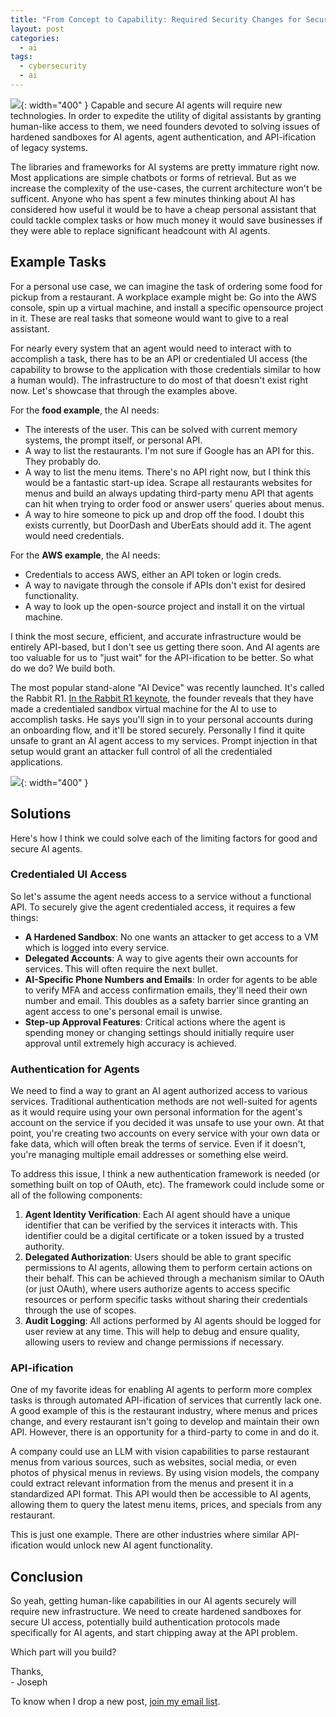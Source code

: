 ```yaml
---
title: "From Concept to Capability: Required Security Changes for Secure AI Agents"
layout: post
categories:
  - ai
tags:
  - cybersecurity
  - ai
---
```


![](https://i.imgur.com/dXiJCDT.jpeg){: width="400" }
Capable and secure AI agents will require new technologies. In order to expedite the utility of digital assistants by granting human-like access to them, we need founders devoted to solving issues of hardened sandboxes for AI agents, agent authentication, and API-ification of legacy systems.

The libraries and frameworks for AI systems are pretty immature right now. Most applications are simple chatbots or forms of retrieval. But as we increase the complexity of the use-cases, the current architecture won't be sufficent. Anyone who has spent a few minutes thinking about AI has considered how useful it would be to have a cheap personal assistant that could tackle complex tasks or how much money it would save businesses if they were able to replace significant headcount with AI agents.

## Example Tasks
For a personal use case, we can imagine the task of ordering some food for pickup from a restaurant. A workplace example might be: Go into the AWS console, spin up a virtual machine, and install a specific opensource project in it. These are real tasks that someone would want to give to a real assistant.  

For nearly every system that an agent would need to interact with to accomplish a task, there has to be an API or credentialed UI access (the capability to browse to the application with those credentials similar to how a human would). The infrastructure to do most of that doesn't exist right now. Let's showcase that through the examples above. 

For the **food example**, the AI needs:
- The interests of the user. This can be solved with current memory systems, the prompt itself, or personal API.
- A way to list the restaurants. I'm not sure if Google has an API for this. They probably do. 
- A way to list the menu items. There's no API right now, but I think this would be a fantastic start-up idea. Scrape all restaurants websites for menus and build an always updating third-party menu API that agents can hit when trying to order food or answer users' queries about menus. 
- A way to hire someone to pick up and drop off the food. I doubt this exists currently, but DoorDash and UberEats should add it. The agent would need credentials.

For the **AWS example**, the AI needs:
- Credentials to access AWS, either an API token or login creds.
- A way to navigate through the console if APIs don't exist for desired functionality. 
- A way to look up the open-source project and install it on the virtual machine.

I think the most secure, efficient, and accurate infrastructure would be entirely API-based, but I don't see us getting there soon. And AI agents are too valuable for us to "just wait" for the API-ification to be better. So what do we do? We build both. 

The most popular stand-alone "AI Device" was recently launched. It's called the Rabbit R1. [In the Rabbit R1 keynote](https://www.rabbit.tech/keynote), the founder reveals that they have made a credentialed sandbox virtual machine for the AI to use to accomplish tasks. He says you'll sign in to your personal accounts during an onboarding flow, and it'll be stored securely. Personally I find it quite unsafe to grant an AI agent access to my services. Prompt injection in that setup would grant an attacker full control of all the credentialed applications.

![](https://i.imgur.com/6nPI4eB.png){: width="400" }
## Solutions
Here's how I think we could solve each of the limiting factors for good and secure AI agents.

### Credentialed UI Access
So let's assume the agent needs access to a service without a functional API. To securely give the agent credentialed access, it requires a few things:
- **A Hardened Sandbox**: No one wants an attacker to get access to a VM which is logged into every service.
- **Delegated Accounts**: A way to give agents their own accounts for services. This will often require the next bullet.
- **AI-Specific Phone Numbers and Emails**: In order for agents to be able to verify MFA and access confirmation emails, they'll need their own number and email. This doubles as a safety barrier since granting an agent access to one's personal email is unwise.
- **Step-up Approval Features**: Critical actions where the agent is spending money or changing settings should initially require user approval until extremely high accuracy is achieved.

### Authentication for Agents
We need to find a way to grant an AI agent authorized access to various services. Traditional authentication methods are not well-suited for agents as it would require using your own personal information for the agent's account on the service if you decided it was unsafe to use your own. At that point, you're creating two accounts on every service with your own data or fake data, which will often break the terms of service. Even if it doesn't, you're managing multiple email addresses or
something else weird.

To address this issue, I think a new authentication framework is needed (or something built on top of OAuth, etc). The framework could include some or all of the following components:

1. **Agent Identity Verification**: Each AI agent should have a unique identifier that can be verified by the services it interacts with. This identifier could be a digital certificate or a token issued by a trusted authority.
2. **Delegated Authorization**: Users should be able to grant specific permissions to AI agents, allowing them to perform certain actions on their behalf. This can be achieved through a mechanism similar to OAuth (or just OAuth), where users authorize agents to access specific resources or perform specific tasks without sharing their credentials through the use of scopes.
3. **Audit Logging**: All actions performed by AI agents should be logged for user review at any time. This will help to debug and ensure quality, allowing users to review and change permissions if necessary.

### API-ification
One of my favorite ideas for enabling AI agents to perform more complex tasks is through automated API-ification of services that currently lack one. A good example of this is the restaurant industry, where menus and prices change, and every restaurant isn't going to develop and maintain their own API. However, there is an opportunity for a third-party to come in and do it.

A company could use an LLM with vision capabilities to parse restaurant menus from various sources, such as websites, social media, or even photos of physical menus in reviews. By using vision models, the company could extract relevant information from the menus and present it in a standardized API format. This API would then be accessible to AI agents, allowing them to query the latest menu items, prices, and specials from any restaurant.

This is just one example. There are other industries where similar API-ification would unlock new AI agent functionality.

## Conclusion
So yeah, getting human-like capabilities in our AI agents securely will require new infrastructure. We need to create hardened sandboxes for secure UI access, potentially build authentication protocols made specifically for AI agents, and start chipping away at the API problem. 

Which part will you build?

Thanks,   
\- Joseph

To know when I drop a new post, [join my email list](https://thacker.beehiiv.com/subscribe). 

<meta name="twitter:card" content="summary_large_image" />
<meta name="twitter:site" content="@rez0__" />
<meta name="twitter:creator" content="@rez0__" />
<meta property="og:url" content="https://josephthacker.com/ai/2024/02/06/secure-ai-agents.html" />
<meta property="og:title" content="From Concept to Capability: Required Security Changes for Secure AI Agents" />
<meta property="og:description" content="Why we need secure sandboxes, agent-based authentication, and more APIs." />
<meta property="og:image" content="https://i.imgur.com/dXiJCDT.jpeg" />

